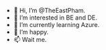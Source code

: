 - 👋 Hi, I’m @TheEastPham.
- 👀 I’m interested in BE and DE.
- 🌱 I’m currently learning Azure.
- 💞️ I’m happy.
- 📫 Wait me.
